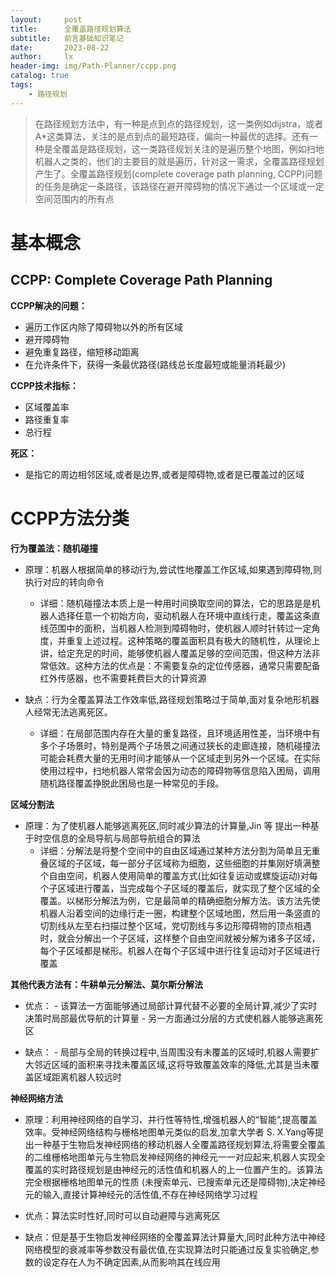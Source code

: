 ```yaml
---
layout:     post
title:      全覆盖路径规划算法
subtitle:   前言基础知识笔记
date:       2023-08-22
author:     lx
header-img: img/Path-Planner/ccpp.png
catalog: true
tags:
    - 路径规划
---
```


>在路径规划方法中，有一种是点到点的路径规划，这一类例如dijstra，或者A*这类算法，关注的是点到点的最短路径，偏向一种最优的选择。还有一种是全覆盖是路径规划，这一类路径规划关注的是遍历整个地图，例如扫地机器人之类的，他们的主要目的就是遍历，针对这一需求，全覆盖路径规划产生了。全覆盖路径规划(complete coverage path planning, CCPP)问题的任务是确定一条路径，该路径在避开障碍物的情况下通过一个区域或一定空间范围内的所有点

# 基本概念
## CCPP: Complete Coverage Path Planning

**CCPP解决的问题：**

- 遍历工作区内除了障碍物以外的所有区域
- 避开障碍物
- 避免重复路径，缩短移动距离
- 在允许条件下，获得一条最优路径(路线总长度最短或能量消耗最少)

**CCPP技术指标：**

- 区域覆盖率
- 路径重复率
- 总行程

**死区：**

- 是指它的周边相邻区域,或者是边界,或者是障碍物,或者是已覆盖过的区域


# CCPP方法分类

**行为覆盖法：随机碰撞**

- 原理：机器人根据简单的移动行为,尝试性地覆盖工作区域,如果遇到障碍物,则执行对应的转向命令
    - 详细：随机碰撞法本质上是一种用时间换取空间的算法，它的思路是是机器人选择任意一个初始方向，驱动机器人在环境中直线行走，覆盖这条直线范围中的面积，当机器人检测到障碍物时，使机器人顺时针转过一定角度，并重复上述过程。这种策略的覆盖面积具有极大的随机性，从理论上讲，给定充足的时间，能够使机器人覆盖足够的空间范围，但这种方法非常低效。这种方法的优点是：不需要复杂的定位传感器，通常只需要配备红外传感器，也不需要耗费巨大的计算资源

- 缺点：行为全覆盖算法工作效率低,路径规划策略过于简单,面对复杂地形机器人经常无法逃离死区。
   - 详细：在局部范围内存在大量的重复路径，且环境适用性差，当环境中有多个子场景时，特别是两个子场景之间通过狭长的走廊连接，随机碰撞法可能会耗费大量的无用时间才能够从一个区域走到另外一个区域。在实际使用过程中，扫地机器人常常会因为动态的障碍物等信息陷入困局，调用随机路径覆盖挣脱此困局也是一种常见的手段。

**区域分割法**

- 原理：为了使机器人能够逃离死区,同时减少算法的计算量,Jin 等 提出一种基于时空信息的全局导航与局部导航组合的算法
    - 详细：分解法是将整个空间中的自由区域通过某种方法分割为简单且无重叠区域的子区域，每一部分子区域称为细胞，这些细胞的并集刚好填满整个自由空间，机器人使用简单的覆盖方式(比如往复运动或螺旋运动)对每个子区域进行覆盖，当完成每个子区域的覆盖后，就实现了整个区域的全覆盖。以梯形分解法为例，它是最简单的精确细胞分解方法。该方法先使机器人沿着空间的边缘行走一圈，构建整个区域地图，然后用一条竖直的切割线从左至右扫描过整个区域，党切割线与多边形障碍物的顶点相遇时，就会分解出一个子区域，这样整个自由空间就被分解为诸多子区域，每个子区域都是梯形。机器人在每个子区域中进行往复运动对子区域进行覆盖

**其他代表方法有：牛耕单元分解法、莫尔斯分解法**

- 优点：
      - 该算法一方面能够通过局部计算代替不必要的全局计算,减少了实时决策时局部最优导航的计算量
      - 另一方面通过分层的方式使机器人能够逃离死区

- 缺点：
      - 局部与全局的转换过程中,当周围没有未覆盖的区域时,机器人需要扩大邻近区域的面积来寻找未覆盖区域,这将导致覆盖效率的降低,尤其是当未覆盖区域距离机器人较远时

**神经网络方法**

- 原理：利用神经网络的自学习、并行性等特性,增强机器人的“智能”,提高覆盖效率。受神经网络结构与栅格地图单元类似的启发,加拿大学者 S. X.Yang等提出一种基于生物启发神经网络的移动机器人全覆盖路径规划算法,将需要全覆盖的二维栅格地图单元与生物启发神经网络的神经元一一对应起来,机器人实现全覆盖的实时路径规划是由神经元的活性值和机器人的上一位置产生的。该算法完全根据栅格地图单元的性质 (未搜索单元、已搜索单元还是障碍物),决定神经元的输入,直接计算神经元的活性值,不存在神经网络学习过程

- 优点：算法实时性好,同时可以自动避障与逃离死区

- 缺点：但是基于生物启发神经网络的全覆盖算法计算量大,同时此种方法中神经网络模型的衰减率等参数没有最优值,在实现算法时只能通过反复实验确定,参数的设定存在人为不确定因素,从而影响其在线应用